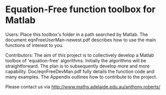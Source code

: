 Equation-Free function toolbox for Matlab
=========================================

Users: Place this toolbox's folder in a path searched by
Matlab.  The document eqnFreeUserMan-newest.pdf describes
how to use the main functions of interest to you.

Contributors: The aim of this project is to collectively
develop a Matlab toolbox of 'equation-free' algorithms.
Initially the algorithms will be straightforward.  The
plan is to subsequently develop more and more capability.
Doc/eqnFreeDevMan.pdf fully details the function code and
many examples.  The Appendix outlines how to contribute to
the project.

Please contact us via
http://www.maths.adelaide.edu.au/anthony.roberts/
